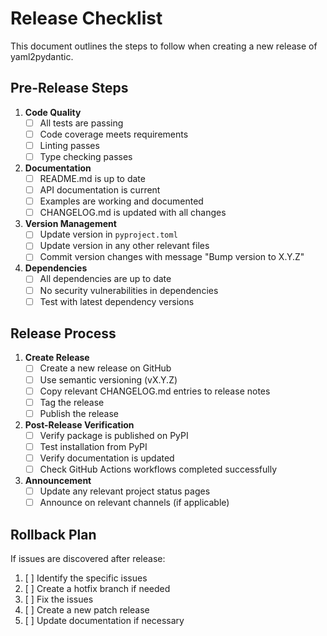 # Release Checklist

This document outlines the steps to follow when creating a new release of yaml2pydantic.

## Pre-Release Steps

1. **Code Quality**
   - [ ] All tests are passing
   - [ ] Code coverage meets requirements
   - [ ] Linting passes
   - [ ] Type checking passes

2. **Documentation**
   - [ ] README.md is up to date
   - [ ] API documentation is current
   - [ ] Examples are working and documented
   - [ ] CHANGELOG.md is updated with all changes

3. **Version Management**
   - [ ] Update version in `pyproject.toml`
   - [ ] Update version in any other relevant files
   - [ ] Commit version changes with message "Bump version to X.Y.Z"

4. **Dependencies**
   - [ ] All dependencies are up to date
   - [ ] No security vulnerabilities in dependencies
   - [ ] Test with latest dependency versions

## Release Process

1. **Create Release**
   - [ ] Create a new release on GitHub
   - [ ] Use semantic versioning (vX.Y.Z)
   - [ ] Copy relevant CHANGELOG.md entries to release notes
   - [ ] Tag the release
   - [ ] Publish the release

2. **Post-Release Verification**
   - [ ] Verify package is published on PyPI
   - [ ] Test installation from PyPI
   - [ ] Verify documentation is updated
   - [ ] Check GitHub Actions workflows completed successfully

3. **Announcement**
   - [ ] Update any relevant project status pages
   - [ ] Announce on relevant channels (if applicable)

## Rollback Plan

If issues are discovered after release:

1. [ ] Identify the specific issues
2. [ ] Create a hotfix branch if needed
3. [ ] Fix the issues
4. [ ] Create a new patch release
5. [ ] Update documentation if necessary 